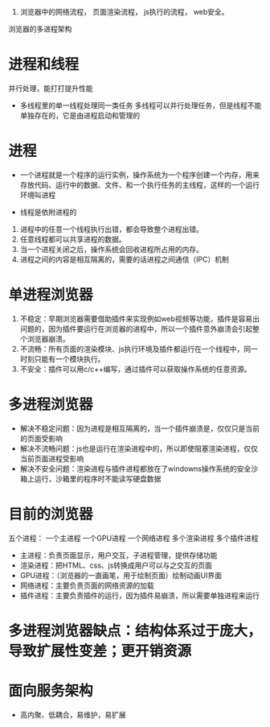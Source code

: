 1. 浏览器中的网络流程， 页面渲染流程， js执行的流程， web安全。

浏览器的多进程架构

# 进程和线程
并行处理，能打打提升性能
 - 多线程里的单一线程处理同一类任务
多线程可以并行处理任务，但是线程不能单独存在的，它是由进程启动和管理的

# 进程
 - 一个进程就是一个程序的运行实例，操作系统为一个程序创建一个内存，用来存放代码、运行中的数据、文件、和一个执行任务的主线程，这样的一个运行环境叫进程

 - 线程是依附进程的

  1. 进程中的任意一个线程执行出错，都会导致整个进程出错。
  2. 任意线程都可以共享进程的数据。
  3. 当一个进程关闭之后，操作系统会回收进程所占用的内存。
  4. 进程之间的内容是相互隔离的，需要的话进程之间通信（IPC）机制

# 单进程浏览器
  1. 不稳定：早期浏览器需要借助插件来实现例如web视频等功能，插件是容易出问题的，因为插件要运行在浏览器的进程中，所以一个插件意外崩溃会引起整个浏览器崩溃。
  2. 不流畅：所有页面的渲染模块、js执行环境及插件都运行在一个线程中，同一时刻只能有一个模块执行。
  3. 不安全：插件可以用c/c++编写，通过插件可以获取操作系统的任意资源。
# 多进程浏览器
  - 解决不稳定问题：因为进程是相互隔离的，当一个插件崩溃是，仅仅只是当前的页面受影响
  - 解决不流畅问题：js也是运行在渲染进程中的，所以即使阻塞渲染进程，仅仅当前页面进程受影响
  - 解决不安全问题：渲染进程与插件进程都放在了windowns操作系统的安全沙箱上运行，沙箱里的程序时不能读写硬盘数据

# 目前的浏览器
  五个进程： 一个主进程 一个GPU进程 一个网络进程 多个渲染进程 多个插件进程
  - 主进程：负责页面显示，用户交互，子进程管理，提供存储功能
  - 渲染进程：把HTML、css、js转换成用户可以与之交互的页面
  - GPU进程：（浏览器的一直画笔，用于绘制页面）绘制动画UI界面
  - 网络进程：主要负责页面的网络资源的加载
  - 插件进程：主要负责插件的运行，因为插件易崩溃，所以需要单独进程来运行


# 多进程浏览器缺点：结构体系过于庞大，导致扩展性变差；更开销资源


# 面向服务架构
  - 高内聚、低耦合，易维护，易扩展
